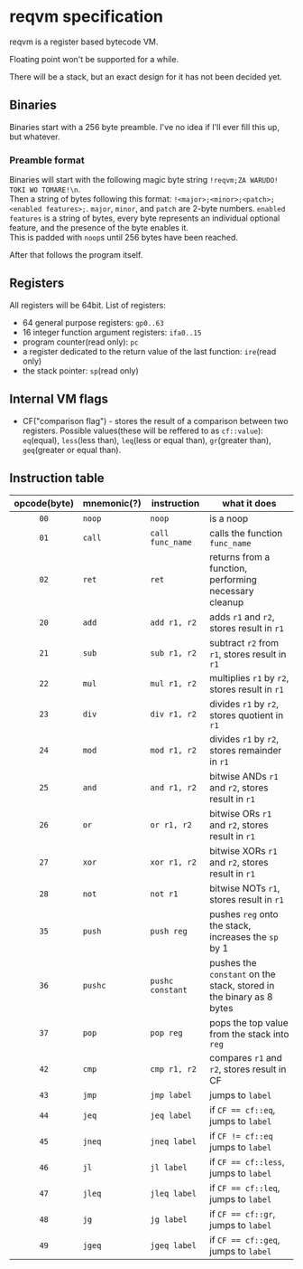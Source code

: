 # reqvm specification

reqvm is a register based bytecode VM.

Floating point won't be supported for a while.

There will be a stack, but an exact design for it has not been decided yet.

## Binaries

Binaries start with a 256 byte preamble. I've no idea if I'll ever fill this up, but whatever.

### Preamble format

Binaries will start with the following magic byte string `!reqvm;ZA WARUDO! TOKI WO TOMARE!\n`.  
Then a string of bytes following this format: `!<major>;<minor>;<patch>;<enabled features>;`. `major`, `minor`, and `patch` are 2-byte numbers. `enabled features` is a string of bytes, every byte represents an individual optional feature, and the presence of the byte enables it.  
This is padded with `noop`s until 256 bytes have been reached.

After that follows the program itself.

## Registers

All registers will be 64bit. List of registers:

* 64 general purpose registers: `gp0..63`
* 16 integer function argument registers: `ifa0..15`
* program counter(read only): `pc`
* a register dedicated to the return value of the last function: `ire`(read only)
* the stack pointer: `sp`(read only)

## Internal VM flags

* CF("comparison flag") - stores the result of a comparison between two registers. Possible values(these will be reffered to as `cf::value`): `eq`(equal), `less`(less than), `leq`(less or equal than), `gr`(greater than), `geq`(greater or equal than).

## Instruction table

| opcode(byte) | mnemonic(?) | instruction | what it does |
|:------:|----------|-------------|------------|
|   `00`   | `noop` | `noop` | is a noop |
|   `01`   | `call` | `call func_name` | calls the function `func_name` |
|   `02`   | `ret` | `ret` | returns from a function, performing necessary cleanup |
|   `20`   | `add` | `add r1, r2` | adds `r1` and `r2`, stores result in `r1`|
|   `21`   | `sub` | `sub r1, r2`| subtract `r2` from `r1`, stores result in `r1`|
|   `22`   | `mul` | `mul r1, r2` | multiplies `r1` by `r2`, stores result in `r1`|
|   `23`   | `div` | `div r1, r2` | divides `r1` by `r2`, stores quotient in `r1`|
|   `24`   | `mod` | `mod r1, r2` | divides `r1` by `r2`, stores remainder in `r1`|
|   `25`   | `and` | `and r1, r2` | bitwise ANDs `r1` and `r2`, stores result in `r1`|
|   `26`   | `or`  | `or r1, r2`  | bitwise ORs `r1` and `r2`, stores result in `r1`|
|   `27`   | `xor` | `xor r1, r2` | bitwise XORs `r1` and `r2`, stores result in `r1`|
|   `28`   | `not` | `not r1`     | bitwise NOTs `r1`, stores result in `r1`|
|   `35`   | `push` | `push reg`  | pushes `reg` onto the stack, increases the `sp` by 1|
|   `36`   | `pushc` | `pushc constant` | pushes the `constant` on the stack, stored in the binary as 8 bytes|
|   `37`   | `pop`   | `pop reg` | pops the top value from the stack into `reg`|
|   `42`   | `cmp` | `cmp r1, r2` | compares `r1` and `r2`, stores result in CF |
|   `43`   | `jmp` | `jmp label` | jumps to `label` |
|   `44`   | `jeq` | `jeq label` | if `CF == cf::eq`, jumps to `label` |
|   `45`   | `jneq` | `jneq label` | if `CF != cf::eq` jumps to `label` |
|   `46`   | `jl` | `jl label` | if `CF == cf::less`, jumps to `label` |
|   `47`   | `jleq` | `jleq label` | if `CF == cf::leq`, jumps to `label` |
|   `48`   | `jg` | `jg label` | if `CF == cf::gr`, jumps to `label` |
|   `49`   | `jgeq` | `jgeq label` | if `CF == cf::geq`, jumps to `label`
